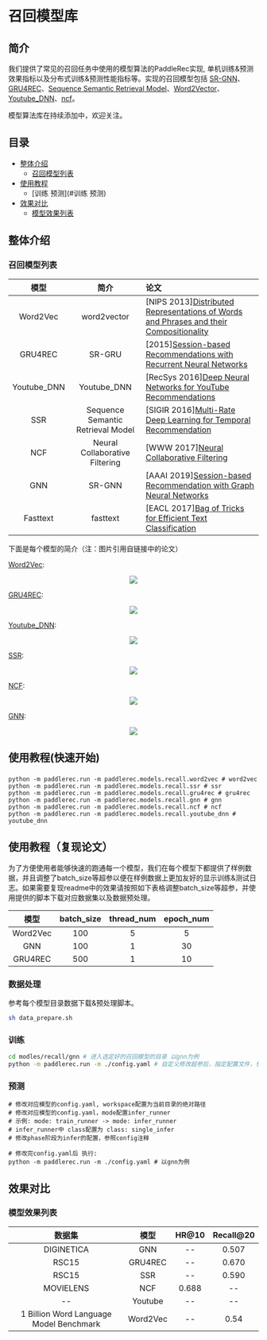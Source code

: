 # 召回模型库

## 简介
我们提供了常见的召回任务中使用的模型算法的PaddleRec实现, 单机训练&预测效果指标以及分布式训练&预测性能指标等。实现的召回模型包括 [SR-GNN](gnn)、[GRU4REC](gru4rec)、[Sequence Semantic Retrieval Model](ssr)、[Word2Vector](word2vec)、[Youtube_DNN](youtube_dnn)、[ncf](ncf)。

模型算法库在持续添加中，欢迎关注。

## 目录
* [整体介绍](#整体介绍)
    * [召回模型列表](#召回模型列表)
* [使用教程](#使用教程)
    * [训练 预测](#训练 预测)
* [效果对比](#效果对比)
    * [模型效果列表](#模型效果列表)

## 整体介绍
### 召回模型列表

|       模型        |       简介        |       论文        |
| :------------------: | :--------------------: | :--------- |
| Word2Vec | word2vector | [NIPS 2013][Distributed Representations of Words and Phrases and their Compositionality](https://papers.nips.cc/paper/5021-distributed-representations-of-words-and-phrases-and-their-compositionality.pdf) |
| GRU4REC | SR-GRU | [2015][Session-based Recommendations with Recurrent Neural Networks](https://arxiv.org/abs/1511.06939) |
| Youtube_DNN | Youtube_DNN | [RecSys 2016][Deep Neural Networks for YouTube Recommendations](https://static.googleusercontent.com/media/research.google.com/zh-CN//pubs/archive/45530.pdf) |
| SSR | Sequence Semantic Retrieval Model | [SIGIR 2016][Multi-Rate Deep Learning for Temporal Recommendation](http://sonyis.me/paperpdf/spr209-song_sigir16.pdf) |
| NCF | Neural Collaborative Filtering | [WWW 2017][Neural Collaborative Filtering](https://arxiv.org/pdf/1708.05031.pdf) |
| GNN | SR-GNN | [AAAI 2019][Session-based Recommendation with Graph Neural Networks](https://arxiv.org/abs/1811.00855) |
| Fasttext | fasttext | [EACL 2017][Bag of Tricks for Efficient Text Classification](https://www.aclweb.org/anthology/E17-2068.pdf)  |

下面是每个模型的简介（注：图片引用自链接中的论文）

[Word2Vec](https://papers.nips.cc/paper/5021-distributed-representations-of-words-and-phrases-and-their-compositionality.pdf):
<p align="center">
<img align="center" src="../../doc/imgs/word2vec.png">
<p>

[GRU4REC](https://arxiv.org/abs/1511.06939):
<p align="center">
<img align="center" src="../../doc/imgs/gru4rec.png">
<p>

[Youtube_DNN](https://static.googleusercontent.com/media/research.google.com/zh-CN//pubs/archive/45530.pdf):
<p align="center">
<img align="center" src="../../doc/imgs/youtube_dnn.png">
<p>

[SSR](http://sonyis.me/paperpdf/spr209-song_sigir16.pdf):
<p align="center">
<img align="center" src="../../doc/imgs/ssr.png">
<p>

[NCF](https://arxiv.org/pdf/1708.05031.pdf):
<p align="center">
<img align="center" src="../../doc/imgs/ncf.png">
<p>

[GNN](https://arxiv.org/abs/1811.00855):
<p align="center">
<img align="center" src="../../doc/imgs/gnn.png">
<p>

## 使用教程(快速开始)
### 
```shell
python -m paddlerec.run -m paddlerec.models.recall.word2vec # word2vec
python -m paddlerec.run -m paddlerec.models.recall.ssr # ssr
python -m paddlerec.run -m paddlerec.models.recall.gru4rec # gru4rec
python -m paddlerec.run -m paddlerec.models.recall.gnn # gnn
python -m paddlerec.run -m paddlerec.models.recall.ncf # ncf
python -m paddlerec.run -m paddlerec.models.recall.youtube_dnn # youtube_dnn
```

## 使用教程（复现论文）
为了方便使用者能够快速的跑通每一个模型，我们在每个模型下都提供了样例数据，并且调整了batch_size等超参以便在样例数据上更加友好的显示训练&测试日志。如果需要复现readme中的效果请按照如下表格调整batch_size等超参，并使用提供的脚本下载对应数据集以及数据预处理。

| 模型	| batch_size | thread_num | epoch_num |
| :---: | :---: | :---: | :---: |
| Word2Vec | 100 | 5 | 5 |
| GNN | 100 | 1 | 30 |
| GRU4REC | 500	| 1	| 10 |

### 数据处理
参考每个模型目录数据下载&预处理脚本。
```bash
sh data_prepare.sh
```

### 训练
```bash
cd modles/recall/gnn # 进入选定好的召回模型的目录 以gnn为例
python -m paddlerec.run -m ./config.yaml # 自定义修改超参后，指定配置文件，使用自定义配置
```

### 预测
```
# 修改对应模型的config.yaml, workspace配置为当前目录的绝对路径
# 修改对应模型的config.yaml，mode配置infer_runner
# 示例: mode: train_runner -> mode: infer_runner
# infer_runner中 class配置为 class: single_infer
# 修改phase阶段为infer的配置，参照config注释

# 修改完config.yaml后 执行:
python -m paddlerec.run -m ./config.yaml # 以gnn为例
```

## 效果对比
### 模型效果列表

|       数据集        |       模型       |       HR@10        |       Recall@20       | 
| :------------------: | :--------------------: | :---------: |:---------: |
|       DIGINETICA     |       GNN       |       --        |       0.507       |
|       RSC15        |       GRU4REC       |       --        |       0.670          |
|       RSC15        |       SSR       |       --        |       0.590          |
|       MOVIELENS        |       NCF       |       0.688        |       --          |
|       --        |       Youtube       |       --        |       --          |
|       1 Billion Word Language Model Benchmark        |       Word2Vec       |       --         |       0.54          |
